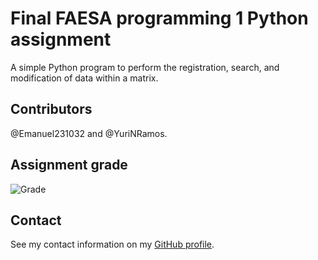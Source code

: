 # Final FAESA programming 1 Python assignment

A simple Python program to perform the registration, search, and modification of data within a matrix.

## Contributors

@Emanuel231032 and @YuriNRamos.

## Assignment grade

![Grade](https://github.com/bernardodangelo/prog1-python-faesa/blob/main/Grade.png)

## Contact

See my contact information on my [GitHub profile](https://github.com/bernardodangelo).
